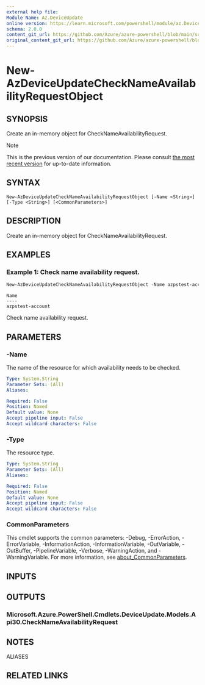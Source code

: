 ```yaml
---
external help file:
Module Name: Az.DeviceUpdate
online version: https://learn.microsoft.com/powershell/module/az.DeviceUpdate/new-AzDeviceUpdateCheckNameAvailabilityRequestObject
schema: 2.0.0
content_git_url: https://github.com/Azure/azure-powershell/blob/main/src/DeviceUpdate/help/New-AzDeviceUpdateCheckNameAvailabilityRequestObject.md
original_content_git_url: https://github.com/Azure/azure-powershell/blob/main/src/DeviceUpdate/help/New-AzDeviceUpdateCheckNameAvailabilityRequestObject.md
---
```


# New-AzDeviceUpdateCheckNameAvailabilityRequestObject

## SYNOPSIS
Create an in-memory object for CheckNameAvailabilityRequest.

> [!NOTE]
>This is the previous version of our documentation. Please consult [the most recent version](/powershell/module/az.deviceupdate/new-azdeviceupdatechecknameavailabilityrequestobject) for up-to-date information.

## SYNTAX

```
New-AzDeviceUpdateCheckNameAvailabilityRequestObject [-Name <String>] [-Type <String>] [<CommonParameters>]
```

## DESCRIPTION
Create an in-memory object for CheckNameAvailabilityRequest.

## EXAMPLES

### Example 1: Check name availability request.
```powershell
New-AzDeviceUpdateCheckNameAvailabilityRequestObject -Name azpstest-account -Type "Microsoft.DeviceUpdate/accounts"
```

```output
Name
----
azpstest-account
```

Check name availability request.

## PARAMETERS

### -Name
The name of the resource for which availability needs to be checked.

```yaml
Type: System.String
Parameter Sets: (All)
Aliases:

Required: False
Position: Named
Default value: None
Accept pipeline input: False
Accept wildcard characters: False
```

### -Type
The resource type.

```yaml
Type: System.String
Parameter Sets: (All)
Aliases:

Required: False
Position: Named
Default value: None
Accept pipeline input: False
Accept wildcard characters: False
```

### CommonParameters
This cmdlet supports the common parameters: -Debug, -ErrorAction, -ErrorVariable, -InformationAction, -InformationVariable, -OutVariable, -OutBuffer, -PipelineVariable, -Verbose, -WarningAction, and -WarningVariable. For more information, see [about_CommonParameters](http://go.microsoft.com/fwlink/?LinkID=113216).

## INPUTS

## OUTPUTS

### Microsoft.Azure.PowerShell.Cmdlets.DeviceUpdate.Models.Api30.CheckNameAvailabilityRequest

## NOTES

ALIASES

## RELATED LINKS

